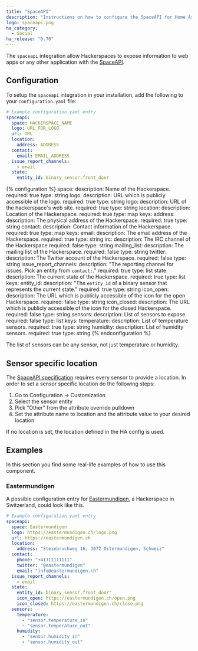 ```yaml
---
title: "SpaceAPI"
description: "Instructions on how to configure the SpaceAPI for Home Assistant."
logo: spaceapi.png
ha_category:
  - Social
ha_release: "0.70"
---
```


The `spaceapi` integration allow Hackerspaces to expose information to web apps or any other application with the [SpaceAPI](http://spaceapi.net/).

## Configuration

To setup the `spaceapi` integration in your installation, add the following to your `configuration.yaml` file:

```yaml
# Example configuration.yaml entry
spaceapi:
  space: HACKERSPACE_NAME
  logo: URL_FOR_LOGO
  url: URL
  location:
    address: ADDRESS
  contact:
    email: EMAIL_ADDRESS
  issue_report_channels:
    - email
  state:
    entity_id: binary_sensor.front_door
```

{% configuration %}
space:
  description: Name of the Hackerspace.
  required: true
  type: string
logo:
  description: URL which is publicly accessible of the logo.
  required: true
  type: string
logo:
  description: URL of the hackerspace's web site.
  required: true
  type: string
location:
  description: Location of the Hackerspace.
  required: true
  type: map
  keys:
    address:
      description: The physical address of the Hackerspace.
      required: true
      type: string
contact:
  description: Contact information of the Hackerspace.
  required: true
  type: map
  keys:
    email:
      description: The email address of the Hackerspace.
      required: true
      type: string
    irc:
      description: The IRC channel of the Hackerspace
      required: false
      type: string
    mailing_list:
      description: The mailing list of the Hackerspace.
      required: false
      type: string
    twitter:
      description: The Twitter account of the Hackerspace.
      required: false
      type: string
issue_report_channels:
  description: "The reporting channel for issues. Pick an entity from `contact:`."
  required: true
  type: list
state:
  description: The current state of the Hackerspace.
  required: true
  type: list
  keys:
    entity_id:
      description: "The `entity_id` of a binary sensor that represents the current state."
      required: true
      type: string
    icon_open:
      description: The URL which is publicly accessible of the icon for the open Hackerspace.
      required: false
      type: string
    icon_closed:
      description: The URL which is publicly accessible of the icon for the closed Hackerspace.
      required: false
      type: string
sensors:
  description: List of sensors to expose.
  required: false
  type: list
  keys:
    temperature:
      description: List of temperature sensors.
      required: true
      type: string
    humidity:
      description: List of humidity sensors.
      required: true
      type: string
{% endconfiguration %}

The list of sensors can be any sensor, not just temperature or humidity.

## Sensor specific location

The [SpaceAPI specification](https://spaceapi.net/documentation) requires every sensor to provide a location. 
In order to set a sensor specific location do the following steps: 

1. Go to Configuration -> Customization
2. Select the sensor entity
3. Pick "Other" from the attribute override pulldown
4. Set the attribute name to location and the attribute value to your desired location

If no location is set, the location defined in the HA config is used.

## Examples

In this section you find some real-life examples of how to use this component.

### Eastermundigen

A possible configuration entry for [Eastermundigen](http://www.eastermundigen.ch/), a Hackerspace in Switzerland, could look like this.

```yaml
# Example configuration.yaml entry
spaceapi:
  space: Eastermundigen
  logo: https://eastermundigen.ch/logo.png
  url: https://eastermundigen.ch
  location:
    address: "Steinbruchweg 16, 3072 Ostermundigen, Schweiz"
  contact:
    phone: "+41311111111"
    twitter: "@eastermundigen"
    email: "info@eastermundigen.ch"
  issue_report_channels:
    - email
  state:
    entity_id: binary_sensor.front_door"
    icon_open: https://eastermundigen.ch/open.png
    icon_closed: https://eastermundigen.ch/close.png
  sensors:
    temperature:
      - "sensor.temperature_in"
      - "sensor.temperature_out"
    humidity:
      - "sensor.humidity_in"
      - "sensor.humidity_out"
```
